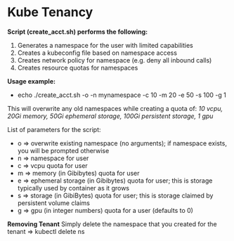 # Kube Tenancy

**Script (create_acct.sh) performs the following:**
1. Generates a namespace for the user with limited capabilities
2. Creates a kubeconfig file based on namespace access
3. Creates network policy for namespace (e.g. deny all inbound calls)
4. Creates resource quotas for namespaces

**Usage example:**
- echo ./create_acct.sh -o -n mynamespace -c 10 -m 20 -e 50 -s 100 -g 1

This will overwrite any old namespaces while creating a quota of: 
*10 vcpu, 20Gi memory, 50Gi ephemeral storage, 100Gi persistent storage, 1 gpu*

List of parameters for the script:
- o => overwrite existing namespace (no arguments); if namespace exists, you will be prompted otherwise
- n => namespace for user
- c => vcpu quota for user
- m => memory (in Gibibytes) quota for user
- e => ephemeral storage (in Gibibytes) quota for user; this is storage typically used by container as it grows
- s => storage (in GibiBytes) quota for user; this is storage claimed by persistent volume claims
- g => gpu (in integer numbers) quota for a user (defaults to 0)

**Removing Tenant**
Simply delete the namespace that you created for the tenant => kubectl delete ns <namespace>
